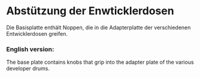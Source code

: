 # Abstützung der Enwticklerdosen

Die Basisplatte enthält Noppen, die in die Adapterplatte der verschiedenen Entwicklerdosen greifen.

### English version:

The base plate contains knobs that grip into the adapter plate of the various developer drums.
